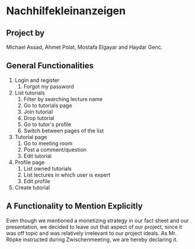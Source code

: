 # Nachhilfekleinanzeigen
## Project by
Michael Assad, Ahmet Polat, Mostafa Elgayar and Haydar Genc.

## General Functionalities
1. Login and register
    1. Forgot my password
2. List tutorials
    1. Filter by searching lecture name
    2. Go to tutorials page
    3. Join tutorial
    4. Drop tutorial
    5. Go to tutor's profile
    6. Switch between pages of the list
3. Tutorial page
    1. Go to meeting room
    2. Post a comment/question
    3. Edit tutorial
4. Profile page
    1. List owned tutorials
    2. List lectures in which user is expert
    3. Edit profile
5. Create tutorial

## A Functionality to Mention Explicitly
Even though we mentioned a monetizing strategy in our fact sheet and our presentation, we decided to leave out that aspect of our project, since it was off topic and was relatively irrelevant to our project ideals. As Mr. Röpke instructed during Zwischenmeeting, we are hereby declaring it.
